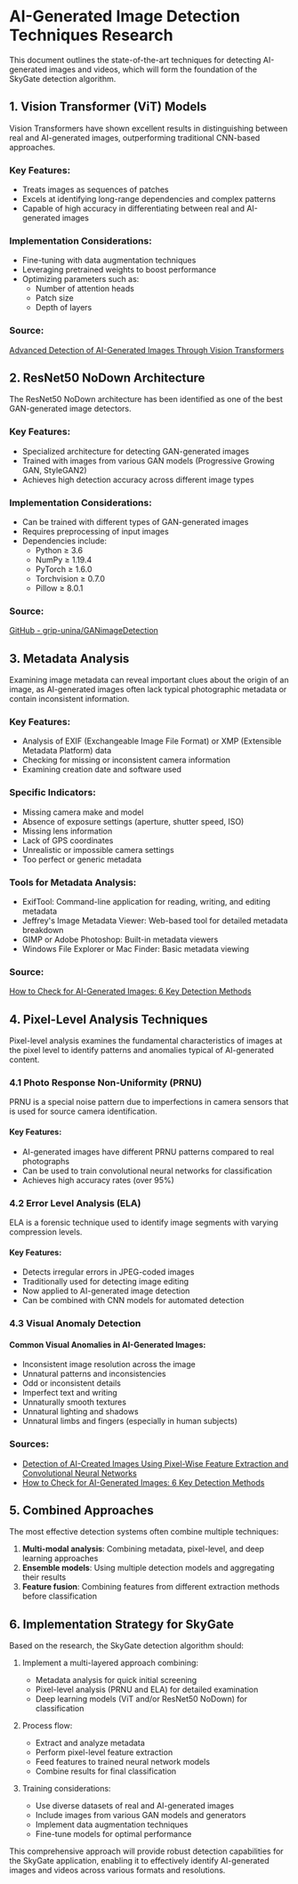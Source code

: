 # AI-Generated Image Detection Techniques Research

This document outlines the state-of-the-art techniques for detecting AI-generated images and videos, which will form the foundation of the SkyGate detection algorithm.

## 1. Vision Transformer (ViT) Models

Vision Transformers have shown excellent results in distinguishing between real and AI-generated images, outperforming traditional CNN-based approaches.

### Key Features:
- Treats images as sequences of patches
- Excels at identifying long-range dependencies and complex patterns
- Capable of high accuracy in differentiating between real and AI-generated images

### Implementation Considerations:
- Fine-tuning with data augmentation techniques
- Leveraging pretrained weights to boost performance
- Optimizing parameters such as:
  - Number of attention heads
  - Patch size
  - Depth of layers

### Source:
[Advanced Detection of AI-Generated Images Through Vision Transformers](https://www.authorea.com/users/825310/articles/1221317-advanced-detection-of-ai-generated-images-through-vision-transformers)

## 2. ResNet50 NoDown Architecture

The ResNet50 NoDown architecture has been identified as one of the best GAN-generated image detectors.

### Key Features:
- Specialized architecture for detecting GAN-generated images
- Trained with images from various GAN models (Progressive Growing GAN, StyleGAN2)
- Achieves high detection accuracy across different image types

### Implementation Considerations:
- Can be trained with different types of GAN-generated images
- Requires preprocessing of input images
- Dependencies include:
  - Python ≥ 3.6
  - NumPy ≥ 1.19.4
  - PyTorch ≥ 1.6.0
  - Torchvision ≥ 0.7.0
  - Pillow ≥ 8.0.1

### Source:
[GitHub - grip-unina/GANimageDetection](https://github.com/grip-unina/GANimageDetection)

## 3. Metadata Analysis

Examining image metadata can reveal important clues about the origin of an image, as AI-generated images often lack typical photographic metadata or contain inconsistent information.

### Key Features:
- Analysis of EXIF (Exchangeable Image File Format) or XMP (Extensible Metadata Platform) data
- Checking for missing or inconsistent camera information
- Examining creation date and software used

### Specific Indicators:
- Missing camera make and model
- Absence of exposure settings (aperture, shutter speed, ISO)
- Missing lens information
- Lack of GPS coordinates
- Unrealistic or impossible camera settings
- Too perfect or generic metadata

### Tools for Metadata Analysis:
- ExifTool: Command-line application for reading, writing, and editing metadata
- Jeffrey's Image Metadata Viewer: Web-based tool for detailed metadata breakdown
- GIMP or Adobe Photoshop: Built-in metadata viewers
- Windows File Explorer or Mac Finder: Basic metadata viewing

### Source:
[How to Check for AI-Generated Images: 6 Key Detection Methods](https://imagesuggest.com/blog/how-to-check-ai-generated-images/)

## 4. Pixel-Level Analysis Techniques

Pixel-level analysis examines the fundamental characteristics of images at the pixel level to identify patterns and anomalies typical of AI-generated content.

### 4.1 Photo Response Non-Uniformity (PRNU)

PRNU is a special noise pattern due to imperfections in camera sensors that is used for source camera identification.

#### Key Features:
- AI-generated images have different PRNU patterns compared to real photographs
- Can be used to train convolutional neural networks for classification
- Achieves high accuracy rates (over 95%)

### 4.2 Error Level Analysis (ELA)

ELA is a forensic technique used to identify image segments with varying compression levels.

#### Key Features:
- Detects irregular errors in JPEG-coded images
- Traditionally used for detecting image editing
- Now applied to AI-generated image detection
- Can be combined with CNN models for automated detection

### 4.3 Visual Anomaly Detection

#### Common Visual Anomalies in AI-Generated Images:
- Inconsistent image resolution across the image
- Unnatural patterns and inconsistencies
- Odd or inconsistent details
- Imperfect text and writing
- Unnaturally smooth textures
- Unnatural lighting and shadows
- Unnatural limbs and fingers (especially in human subjects)

### Sources:
- [Detection of AI-Created Images Using Pixel-Wise Feature Extraction and Convolutional Neural Networks](https://www.mdpi.com/1424-8220/23/22/9037)
- [How to Check for AI-Generated Images: 6 Key Detection Methods](https://imagesuggest.com/blog/how-to-check-ai-generated-images/)

## 5. Combined Approaches

The most effective detection systems often combine multiple techniques:

1. **Multi-modal analysis**: Combining metadata, pixel-level, and deep learning approaches
2. **Ensemble models**: Using multiple detection models and aggregating their results
3. **Feature fusion**: Combining features from different extraction methods before classification

## 6. Implementation Strategy for SkyGate

Based on the research, the SkyGate detection algorithm should:

1. Implement a multi-layered approach combining:
   - Metadata analysis for quick initial screening
   - Pixel-level analysis (PRNU and ELA) for detailed examination
   - Deep learning models (ViT and/or ResNet50 NoDown) for classification

2. Process flow:
   - Extract and analyze metadata
   - Perform pixel-level feature extraction
   - Feed features to trained neural network models
   - Combine results for final classification

3. Training considerations:
   - Use diverse datasets of real and AI-generated images
   - Include images from various GAN models and generators
   - Implement data augmentation techniques
   - Fine-tune models for optimal performance

This comprehensive approach will provide robust detection capabilities for the SkyGate application, enabling it to effectively identify AI-generated images and videos across various formats and resolutions.
